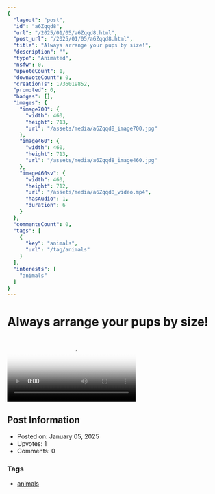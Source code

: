 ```yaml
---
{
  "layout": "post",
  "id": "a6Zqqd8",
  "url": "/2025/01/05/a6Zqqd8.html",
  "post_url": "/2025/01/05/a6Zqqd8.html",
  "title": "Always arrange your pups by size!",
  "description": "",
  "type": "Animated",
  "nsfw": 0,
  "upVoteCount": 1,
  "downVoteCount": 0,
  "creationTs": 1736019852,
  "promoted": 0,
  "badges": [],
  "images": {
    "image700": {
      "width": 460,
      "height": 713,
      "url": "/assets/media/a6Zqqd8_image700.jpg"
    },
    "image460": {
      "width": 460,
      "height": 713,
      "url": "/assets/media/a6Zqqd8_image460.jpg"
    },
    "image460sv": {
      "width": 460,
      "height": 712,
      "url": "/assets/media/a6Zqqd8_video.mp4",
      "hasAudio": 1,
      "duration": 6
    }
  },
  "commentsCount": 0,
  "tags": [
    {
      "key": "animals",
      "url": "/tag/animals"
    }
  ],
  "interests": [
    "animals"
  ]
}
---
```


# Always arrange your pups by size!

<video controls playsinline loop poster="/assets/media/a6Zqqd8_image460.jpg">
  <source src="/assets/media/a6Zqqd8_video.mp4" type="video/mp4">
  Your browser does not support the video tag.
</video>

## Post Information

- Posted on: January 05, 2025
- Upvotes: 1
- Comments: 0

### Tags

- [animals](/tag/animals)
